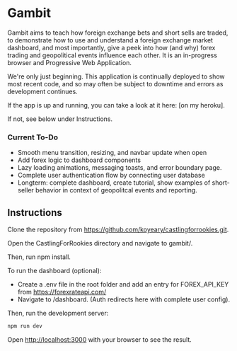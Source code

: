 # Gambit

Gambit aims to teach how foreign exchange bets and short sells are traded, to demonstrate how to use and understand a foreign exchange market dashboard, and most importantly, give a peek into how (and why) forex trading and geopolitical events influence each other. It is an in-progress browser and Progressive Web Application.

We're only just beginning. This application is continually deployed to show most recent code, and so may often be subject to downtime and errors as development continues.

If the app is up and running, you can take a look at it here: [on my heroku].

If not, see below under Instructions.

### Current To-Do

- Smooth menu transition, resizing, and navbar update when open
- Add forex logic to dashboard components
- Lazy loading animations, messaging toasts, and error boundary page.
- Complete user authentication flow by connecting user database
- Longterm: complete dashboard, create tutorial, show examples of short-seller behavior in context of geopolitcal events and reporting.

## Instructions

Clone the repository from https://github.com/koyeary/castlingforrookies.git.

Open the CastlingForRookies directory and navigate to gambit/.

Then, run npm install.

To run the dashboard (optional):

- Create a .env file in the root folder and add an entry for FOREX_API_KEY from https://forexrateapi.com/
- Navigate to /dashboard. (Auth redirects here with complete user config).

Then, run the development server:

```bash
npm run dev
```

Open [http://localhost:3000](http://localhost:3000) with your browser to see the result.
